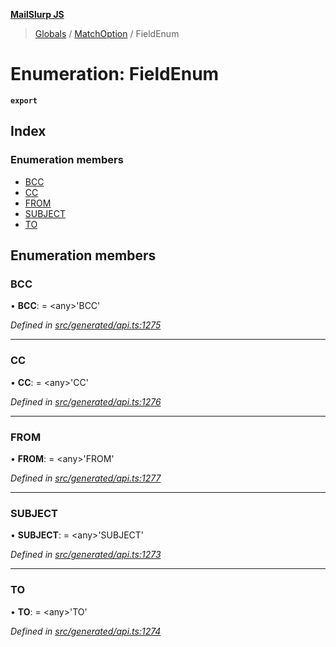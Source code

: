 **[MailSlurp JS](../README.md)**

> [Globals](../README.md) / [MatchOption](../modules/matchoption.md) / FieldEnum

# Enumeration: FieldEnum

**`export`** 

## Index

### Enumeration members

* [BCC](matchoption.fieldenum.md#bcc)
* [CC](matchoption.fieldenum.md#cc)
* [FROM](matchoption.fieldenum.md#from)
* [SUBJECT](matchoption.fieldenum.md#subject)
* [TO](matchoption.fieldenum.md#to)

## Enumeration members

### BCC

•  **BCC**:  = \<any>'BCC'

*Defined in [src/generated/api.ts:1275](https://github.com/mailslurp/mailslurp-client/blob/f5ab9d3/src/generated/api.ts#L1275)*

___

### CC

•  **CC**:  = \<any>'CC'

*Defined in [src/generated/api.ts:1276](https://github.com/mailslurp/mailslurp-client/blob/f5ab9d3/src/generated/api.ts#L1276)*

___

### FROM

•  **FROM**:  = \<any>'FROM'

*Defined in [src/generated/api.ts:1277](https://github.com/mailslurp/mailslurp-client/blob/f5ab9d3/src/generated/api.ts#L1277)*

___

### SUBJECT

•  **SUBJECT**:  = \<any>'SUBJECT'

*Defined in [src/generated/api.ts:1273](https://github.com/mailslurp/mailslurp-client/blob/f5ab9d3/src/generated/api.ts#L1273)*

___

### TO

•  **TO**:  = \<any>'TO'

*Defined in [src/generated/api.ts:1274](https://github.com/mailslurp/mailslurp-client/blob/f5ab9d3/src/generated/api.ts#L1274)*
